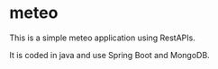 # meteo

This is a simple meteo application using RestAPIs.

It is coded in java and use Spring Boot and MongoDB.